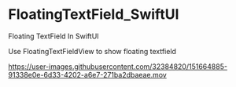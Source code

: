 # FloatingTextField_SwiftUI

Floating TextField In SwiftUI

Use 
FloatingTextFieldView to show floating textfield 

https://user-images.githubusercontent.com/32384820/151664885-91338e0e-6d33-4202-a6e7-271ba2dbaeae.mov

